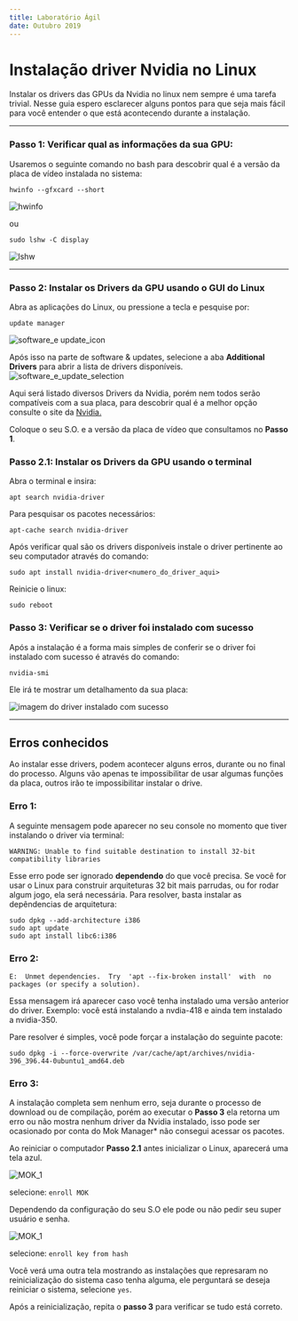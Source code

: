 ```yaml
---
title: Laboratório Ágil
date: Outubro 2019
---
```


Instalação driver Nvidia no Linux
===

Instalar os drivers das GPUs da Nvidia no linux nem sempre é uma tarefa trivial. Nesse guia espero esclarecer alguns pontos para que seja mais fácil para você entender o que está acontecendo durante a instalação.

---

### Passo 1: Verificar qual as informações da sua GPU:

Usaremos o seguinte comando no bash para descobrir qual é a versão da placa de vídeo instalada no sistema:

```
hwinfo --gfxcard --short
```

![hwinfo](images/hardware_check_hwinfo.png)

ou

``` 
sudo lshw -C display
``` 
![lshw](images/hardware_check_lshw.png.png)

---

### Passo 2: Instalar os Drivers da GPU usando o GUI do Linux

Abra as aplicações do Linux, ou pressione a tecla e pesquise por: 
```
update manager
```
![software_e update_icon](images/software_e_update_icon_print.png)

Após isso na parte de software & updates, selecione a aba **Additional Drivers** para abrir 
a lista de drivers disponíveis.
![software_e_update_selection](images/software_e_update_selection2.png)

Aqui será listado diversos Drivers da Nvidia, porém nem todos serão compatíveis com a sua placa, para descobrir qual é a melhor opção consulte o site da [Nvidia.](https://www.nvidia.com.br/Download/index.aspx?lang=br)

Coloque o seu S.O. e a versão da placa de vídeo que consultamos no **Passo 1**.

### Passo 2.1: Instalar os Drivers da GPU usando o terminal

Abra o terminal e insira:
```
apt search nvidia-driver
```

Para pesquisar os pacotes necessários: 
```
apt-cache search nvidia-driver
```

Após verificar qual são os drivers disponíveis instale o driver pertinente ao seu computador através do comando: 
```
sudo apt install nvidia-driver<numero_do_driver_aqui>
```

Reinicie o linux:
```
sudo reboot
```

### Passo 3: Verificar se o driver foi instalado com sucesso

Após a instalação é a forma mais simples de conferir se o driver foi instalado com sucesso é através do comando:

</n>

```
nvidia-smi
```


Ele irá te mostrar um detalhamento da sua placa:

![imagem do driver instalado com sucesso](/engcorp/Pictures/driver_intalled.png)

---

## Erros conhecidos

Ao instalar esse drivers, podem acontecer alguns erros, durante ou no final do processo. Alguns vão apenas te impossibilitar de usar algumas funções da placa, outros irão te impossibilitar instalar o drive.

### Erro 1:

A seguinte mensagem pode aparecer no seu console no momento que tiver instalando o driver via terminal:

```
WARNING: Unable to find suitable destination to install 32-bit compatibility libraries
```

Esse erro pode ser ignorado **dependendo** do que você precisa. Se você for usar o Linux para construir arquiteturas 32 bit mais parrudas, ou for rodar algum jogo, ela será necessária. Para resolver, basta instalar as depêndencias de arquitetura:

```
sudo dpkg --add-architecture i386
sudo apt update
sudo apt install libc6:i386
```
### Erro 2:

```
E:  Unmet dependencies.  Try  'apt --fix-broken install'  with  no packages (or specify a solution).
```

Essa mensagem irá aparecer caso você tenha instalado uma versão anterior do driver. Exemplo: você está instalando a nvdia-418 e ainda tem instalado a nvidia-350.

Pare resolver é simples, você pode forçar a instalação do seguinte pacote:

```
sudo dpkg -i --force-overwrite /var/cache/apt/archives/nvidia-396_396.44-0ubuntu1_amd64.deb
```

### Erro 3:

A instalação completa sem nenhum erro, seja durante o processo de download ou de compilação, porém ao executar o **Passo 3** ela retorna um erro ou não mostra nenhum driver da Nvidia instalado, isso pode ser ocasionado por conta do Mok Manager* não consegui acessar os pacotes.

Ao reiniciar o computador **Passo 2.1** antes inicializar o Linux, aparecerá uma tela azul.

![MOK_1](images/MOK_1.png)

selecione: `enroll MOK`

Dependendo da configuração do seu S.O ele pode ou não pedir seu super usuário e senha.

![MOK_1](images/MOK_2.png)

selecione: `enroll key from hash`

Você verá uma outra tela mostrando as instalações que represaram no reinicialização do sistema caso tenha alguma, ele perguntará se deseja reiniciar o sistema, selecione `yes`. 

Após a reinicialização, repita o **passo 3** para verificar se tudo está correto.
